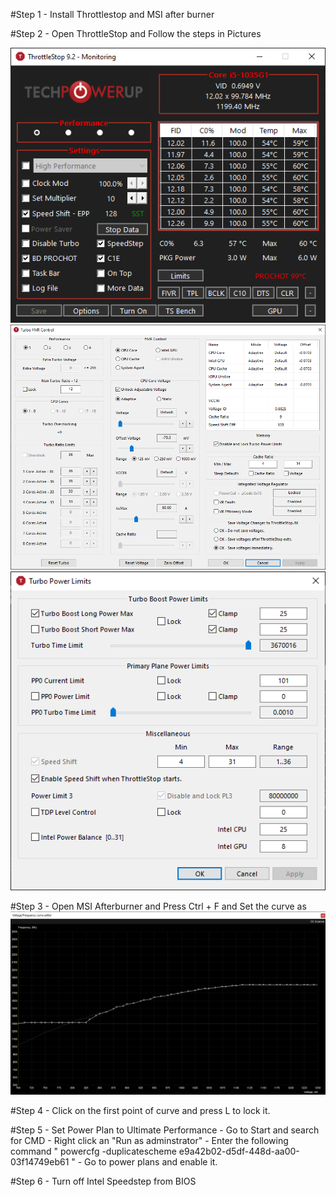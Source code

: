 #Step 1 - Install Throttlestop and MSI after burner

#Step 2 - Open ThrottleStop and Follow the steps in Pictures

![picture](throttlestop-step1.PNG)
![picture](throttlestop-step2.PNG)
![picture](throttlestop-step3.PNG)


#Step 3 - Open MSI Afterburner and Press Ctrl + F and Set the curve as ![picture](msi_afterburnerctrctrl+f.PNG)

#Step 4 - Click on the first point of curve and press L to lock it.

#Step 5 - Set Power Plan to Ultimate Performance
    - Go to Start and search for CMD
    - Right click an "Run as adminstrator"
    - Enter the following command " powercfg -duplicatescheme e9a42b02-d5df-448d-aa00-03f14749eb61 "
    - Go to power plans and enable it.

#Step 6 - Turn off Intel Speedstep from BIOS 